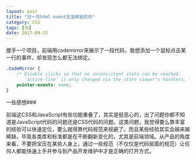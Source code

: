```yaml
---
layout: post
title: "记一次html event无法绑定的坑"
category: CSS
tags: [坑]
date: 2017-09-25
---
```


接手一个项目，前端用codemirror来展示了一段代码，我想添加一个鼠标点击某一行的事件，却发现怎么都无法绑定。



```css
.CodeMirror {
    /* Disable clicks so that no inconsistent state can be reached.
       `active-line` is only changed via the state viewer's handlers. */
    pointer-events: none;
}
```

一些感想###

前端这CSS和JavaScript有些功能重叠了，其实是挺恶心的，出了问题你都不知道是JavaScript代码的问题还是CSS代码的问题。这类问题，我觉得要么靠丰富的经验可以快速定位，要么就得靠代码规范来规避了。而且某些经验其实会越来越稀缺，毕竟各类库和标准都是在不断翻新变化的，尤其是前端领域。从产品的角度来看，不要把宝压在某些人身上，通过一些规范（不仅仅是代码层面的规范）让任何人都能快速上手并参与到产品开发维护中才是正确的打开方式。